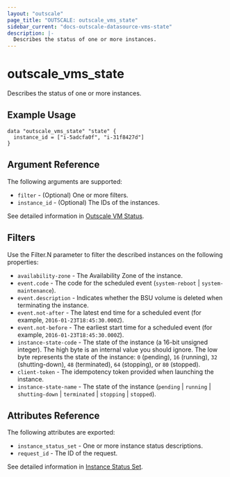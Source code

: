 ```yaml
---
layout: "outscale"
page_title: "OUTSCALE: outscale_vms_state"
sidebar_current: "docs-outscale-datasource-vms-state"
description: |-
  Describes the status of one or more instances.
---
```


# outscale_vms_state

Describes the status of one or more instances.

## Example Usage

```hcl
data "outscale_vms_state" "state" {
  instance_id = ["i-5adcfa0f", "i-31f8427d"]
}
```

## Argument Reference

The following arguments are supported:

* `filter` - (Optional) One or more filters.
* `instance_id` - (Optional) The IDs of the instances.

See detailed information in [Outscale VM Status](http://docs.outscale.com/api_fcu/operations/Action_DescribeInstanceStatus_get.html#_api_fcu-action_describeinstancestatus_get).

## Filters

Use the Filter.N parameter to filter the described instances on the following properties:

* `availability-zone` - The Availability Zone of the instance.
* `event.code` - The code for the scheduled event (`system-reboot` | `system-maintenance`).
* `event.description` - Indicates whether the BSU volume is deleted when terminating the instance.
* `event.not-after` - The latest end time for a scheduled event (for example, `2016-01-23T18:45:30.000Z`).
* `event.not-before` - The earliest start time for a scheduled event (for example, `2016-01-23T18:45:30.000Z`).
* `instance-state-code` - The state of the instance (a 16-bit unsigned integer). The high byte is an internal value you should ignore. The low byte represents the state of the instance: `0` (pending), `16` (running), `32` (shutting-down), `48` (terminated), `64` (stopping), or `80` (stopped).
* `client-token` - The idempotency token provided when launching the instance.
* `instance-state-name` - The state of the instance (`pending` | `running` | `shutting-down` | `terminated` | `stopping` | `stopped`).

## Attributes Reference

The following attributes are exported:

* `instance_status_set` - One or more instance status descriptions.
* `request_id` - The ID of the request.

See detailed information in [Instance Status Set](http://docs.outscale.com/api_fcu/definitions/InstanceStatus.html#_api_fcu-instancestatus).
